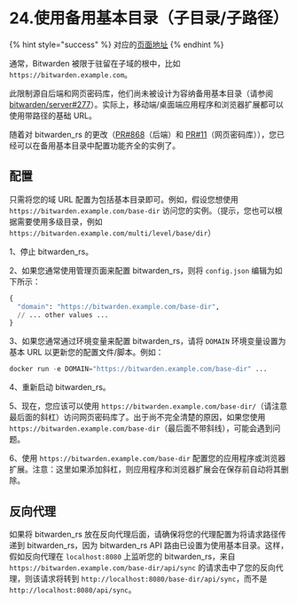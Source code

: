 # 24.使用备用基本目录（子目录/子路径）

{% hint style="success" %}
对应的[页面地址](https://github.com/dani-garcia/bitwarden_rs/wiki/Using-an-alternate-base-dir)
{% endhint %}

通常，Bitwarden 被限于驻留在子域的根中，比如`https://bitwarden.example.com`。

此限制源自后端和网页密码库，他们尚未被设计为容纳备用基本目录（请参阅 [bitwarden/server\#277](https://github.com/bitwarden/server/issues/277)）。实际上，移动端/桌面端应用程序和浏览器扩展都可以使用带路径的基础 URL。

随着对 bitwarden\_rs 的更改（[PR\#868](https://github.com/dani-garcia/bitwarden_rs/pull/868)（后端）和 [PR\#11](https://github.com/dani-garcia/bw_web_builds/pull/11)（网页密码库）），您已经可以在备用基本目录中配置功能齐全的实例了。

## 配置

只需将您的域 URL 配置为包括基本目录即可。例如，假设您想使用 `https://bitwarden.example.com/base-dir` 访问您的实例。（提示，您也可以根据需要使用多级目录，例如 `https://bitwarden.example.com/multi/level/base/dir`）

1、停止 bitwarden\_rs。

2、如果您通常使用管理页面来配置 bitwarden\_rs，则将 `config.json` 编辑为如下所示：

```python
{
  "domain": "https://bitwarden.example.com/base-dir",
  // ... other values ...
}
```

3、如果您通常通过环境变量来配置 bitwarden\_rs，请将 `DOMAIN` 环境变量设置为基本 URL 以更新您的配置文件/脚本。例如：

```python
docker run -e DOMAIN="https://bitwarden.example.com/base-dir" ...
```

4、重新启动 bitwarden\_rs。

5、现在，您应该可以使用 `https://bitwarden.example.com/base-dir/`（请注意最后面的斜杠）访问网页密码库了。出于尚不完全清楚的原因，如果您使用 `https://bitwarden.example.com/base-dir`（最后面不带斜线），可能会遇到问题。

6、使用 `https://bitwarden.example.com/base-dir` 配置您的应用程序或浏览器扩展。注意：这里如果添加斜杠，则应用程序和浏览器扩展会在保存前自动将其删除。

## 反向代理

如果将 bitwarden\_rs 放在反向代理后面，请确保将您的代理配置为将请求路径传递到 bitwarden\_rs，因为 bitwarden\_rs API 路由已设置为使用基本目录。这样，假如反向代理在 `localhost:8080` 上监听您的 bitwarden\_rs，来自 `https://bitwarden.example.com/base-dir/api/sync` 的请求击中了您的反向代理，则该请求将转到 `http://localhost:8080/base-dir/api/sync`，而不是 `http://localhost:8080/api/sync`。

